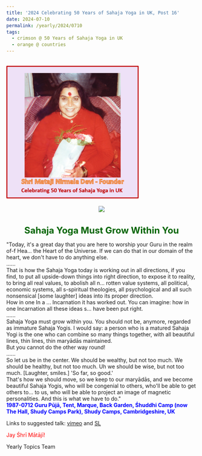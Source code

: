 ```yaml
---
title: '2024 Celebrating 50 Years of Sahaja Yoga in UK, Post 16'
date: 2024-07-10
permalink: /yearly/2024/0710
tags:
  - crimson @ 50 Years of Sahaja Yoga in UK
  - orange @ countries
---
```


<br>
<div style="text-align: left"><img src="/images/50YearsUK.png" width="350" /></div><br>

<div style="text-align: center"><img src="https://pub-b6058b8fc5314638989cdd5e49178be6.r2.dev/FT0031_Balwant_Kumbhojkar_Collection.jpg" /></div>

<br>
<p style="color:DarkGreen; text-align:center">
<font size="+2"><b>Sahaja Yoga Must Grow Within You</b><br></font>
</p>

<p>
"Today, it's a great day that you are here to worship your Guru in the realm of-f Hea... the Heart of the Universe. If we can do that in our domain of the heart, we don't have to do anything else.<br>
......<br>
That is how the Sahaja Yoga today is working out in all directions, if you find, to put all upside-down things into right direction, to expose it to reality, to bring all real values, to abolish all n... rotten value systems, all political, economic systems, all s-spiritual theologies, all psychological and all such nonsensical [some laughter] ideas into its proper direction.<br>
How in one In a ... Incarnation it has worked out. You can imagine: how in one Incarnation all these ideas s... have been put right.<br>
......<br>
Sahaja Yoga must grow within you. You should not be, anymore, regarded as immature Sahaja Yogis. I would say: a person who is a matured Sahaja Yogi is the one who can combine so many things together, with all beautiful lines, thin lines, thin maryādās maintained.<br>
But you cannot do the other way round!<br>
......<br>
So let us be in the center. We should be wealthy, but not too much. We should be healthy, but not too much. Uh we should be wise, but not too much. [Laughter, smiles.] 'So far, so good.'<br>
That's how we should move, so we keep to our maryādās, and we become beautiful Sahaja Yogis, who will be congenial to others, who'll be able to get others to... to us, who will be able to project an image of magnetic personalities. And this is what we have to do."<br>
<font color="blue"><b>1987-0712 Guru Pūjā, Tent, Marque, Back Garden, Śhuddhi Camp (now The Hall, Shudy Camps Park), Shudy Camps, Cambridgeshire, UK</b></font><br>
</p>

Links to suggested talk: <a href="https://vimeo.com/206635427"> vimeo</a> and <a href="https://vimeo.com/video/469366562"> SL</a><br>

<p style="color:red;">Jay Śhrī Mātājī!<br></p>

<p>Yearly Topics Team</p>